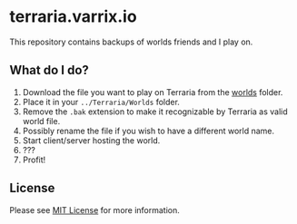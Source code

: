 # terraria.varrix.io

This repository contains backups of worlds friends and I play on.

## What do I do?

1. Download the file you want to play on Terraria from the [worlds](worlds/) folder.
2. Place it in your `../Terraria/Worlds` folder.
3. Remove the `.bak` extension to make it recognizable by Terraria as valid world file.
4. Possibly rename the file if you wish to have a different world name.
5. Start client/server hosting the world.
6. ???
7. Profit!

## License
Please see [MIT License](LICENSE) for more information.
